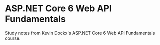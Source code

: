 # ASP.NET Core 6 Web API Fundamentals
Study notes from Kevin Dockx's ASP.NET Core 6 Web API Fundamentals course.
